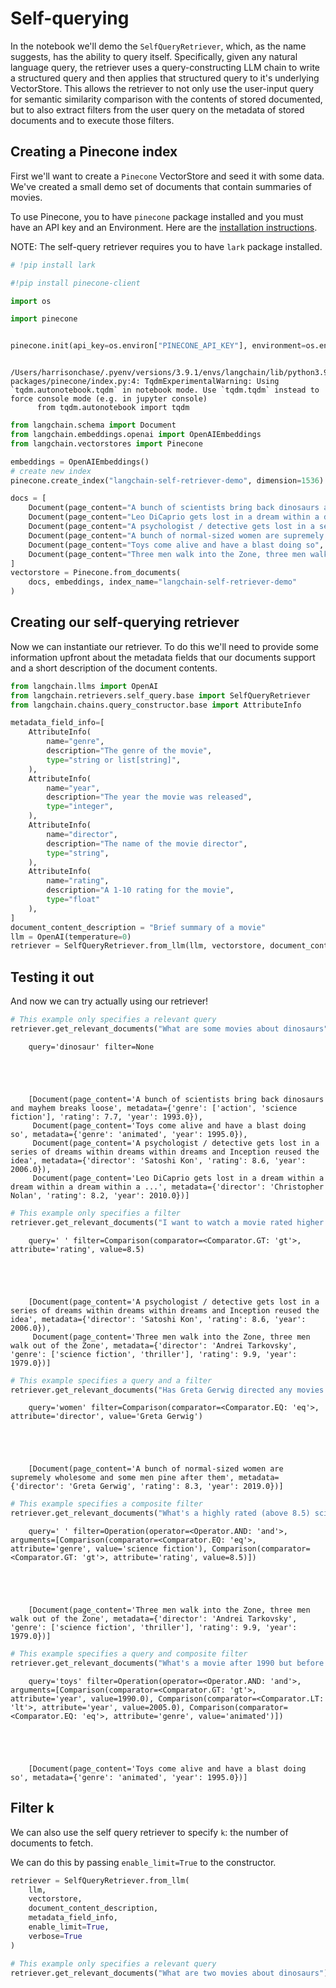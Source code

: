 # Self-querying

In the notebook we'll demo the `SelfQueryRetriever`, which, as the name suggests, has the ability to query itself. Specifically, given any natural language query, the retriever uses a query-constructing LLM chain to write a structured query and then applies that structured query to it's underlying VectorStore. This allows the retriever to not only use the user-input query for semantic similarity comparison with the contents of stored documented, but to also extract filters from the user query on the metadata of stored documents and to execute those filters.

<!-- WARNING: THIS FILE WAS AUTOGENERATED! DO NOT EDIT! Instead, edit the notebook w/the location & name as this file. -->

## Creating a Pinecone index
First we'll want to create a `Pinecone` VectorStore and seed it with some data. We've created a small demo set of documents that contain summaries of movies.

To use Pinecone, you to have `pinecone` package installed and you must have an API key and an Environment. Here are the [installation instructions](https://docs.pinecone.io/docs/quickstart).

NOTE: The self-query retriever requires you to have `lark` package installed.


```python
# !pip install lark
```


```python
#!pip install pinecone-client
```


```python
import os

import pinecone


pinecone.init(api_key=os.environ["PINECONE_API_KEY"], environment=os.environ["PINECONE_ENV"])
```

<CodeOutputBlock lang="python">

```
    /Users/harrisonchase/.pyenv/versions/3.9.1/envs/langchain/lib/python3.9/site-packages/pinecone/index.py:4: TqdmExperimentalWarning: Using `tqdm.autonotebook.tqdm` in notebook mode. Use `tqdm.tqdm` instead to force console mode (e.g. in jupyter console)
      from tqdm.autonotebook import tqdm
```

</CodeOutputBlock>


```python
from langchain.schema import Document
from langchain.embeddings.openai import OpenAIEmbeddings
from langchain.vectorstores import Pinecone

embeddings = OpenAIEmbeddings()
# create new index
pinecone.create_index("langchain-self-retriever-demo", dimension=1536)
```


```python
docs = [
    Document(page_content="A bunch of scientists bring back dinosaurs and mayhem breaks loose", metadata={"year": 1993, "rating": 7.7, "genre": ["action", "science fiction"]}),
    Document(page_content="Leo DiCaprio gets lost in a dream within a dream within a dream within a ...", metadata={"year": 2010, "director": "Christopher Nolan", "rating": 8.2}),
    Document(page_content="A psychologist / detective gets lost in a series of dreams within dreams within dreams and Inception reused the idea", metadata={"year": 2006, "director": "Satoshi Kon", "rating": 8.6}),
    Document(page_content="A bunch of normal-sized women are supremely wholesome and some men pine after them", metadata={"year": 2019, "director": "Greta Gerwig", "rating": 8.3}),
    Document(page_content="Toys come alive and have a blast doing so", metadata={"year": 1995, "genre": "animated"}),
    Document(page_content="Three men walk into the Zone, three men walk out of the Zone", metadata={"year": 1979, "rating": 9.9, "director": "Andrei Tarkovsky", "genre": ["science fiction", "thriller"], "rating": 9.9})
]
vectorstore = Pinecone.from_documents(
    docs, embeddings, index_name="langchain-self-retriever-demo"
)
```

## Creating our self-querying retriever
Now we can instantiate our retriever. To do this we'll need to provide some information upfront about the metadata fields that our documents support and a short description of the document contents.


```python
from langchain.llms import OpenAI
from langchain.retrievers.self_query.base import SelfQueryRetriever
from langchain.chains.query_constructor.base import AttributeInfo

metadata_field_info=[
    AttributeInfo(
        name="genre",
        description="The genre of the movie", 
        type="string or list[string]", 
    ),
    AttributeInfo(
        name="year",
        description="The year the movie was released", 
        type="integer", 
    ),
    AttributeInfo(
        name="director",
        description="The name of the movie director", 
        type="string", 
    ),
    AttributeInfo(
        name="rating",
        description="A 1-10 rating for the movie",
        type="float"
    ),
]
document_content_description = "Brief summary of a movie"
llm = OpenAI(temperature=0)
retriever = SelfQueryRetriever.from_llm(llm, vectorstore, document_content_description, metadata_field_info, verbose=True)
```

## Testing it out
And now we can try actually using our retriever!


```python
# This example only specifies a relevant query
retriever.get_relevant_documents("What are some movies about dinosaurs")
```

<CodeOutputBlock lang="python">

```
    query='dinosaur' filter=None





    [Document(page_content='A bunch of scientists bring back dinosaurs and mayhem breaks loose', metadata={'genre': ['action', 'science fiction'], 'rating': 7.7, 'year': 1993.0}),
     Document(page_content='Toys come alive and have a blast doing so', metadata={'genre': 'animated', 'year': 1995.0}),
     Document(page_content='A psychologist / detective gets lost in a series of dreams within dreams within dreams and Inception reused the idea', metadata={'director': 'Satoshi Kon', 'rating': 8.6, 'year': 2006.0}),
     Document(page_content='Leo DiCaprio gets lost in a dream within a dream within a dream within a ...', metadata={'director': 'Christopher Nolan', 'rating': 8.2, 'year': 2010.0})]
```

</CodeOutputBlock>


```python
# This example only specifies a filter
retriever.get_relevant_documents("I want to watch a movie rated higher than 8.5")
```

<CodeOutputBlock lang="python">

```
    query=' ' filter=Comparison(comparator=<Comparator.GT: 'gt'>, attribute='rating', value=8.5)





    [Document(page_content='A psychologist / detective gets lost in a series of dreams within dreams within dreams and Inception reused the idea', metadata={'director': 'Satoshi Kon', 'rating': 8.6, 'year': 2006.0}),
     Document(page_content='Three men walk into the Zone, three men walk out of the Zone', metadata={'director': 'Andrei Tarkovsky', 'genre': ['science fiction', 'thriller'], 'rating': 9.9, 'year': 1979.0})]
```

</CodeOutputBlock>


```python
# This example specifies a query and a filter
retriever.get_relevant_documents("Has Greta Gerwig directed any movies about women")
```

<CodeOutputBlock lang="python">

```
    query='women' filter=Comparison(comparator=<Comparator.EQ: 'eq'>, attribute='director', value='Greta Gerwig')





    [Document(page_content='A bunch of normal-sized women are supremely wholesome and some men pine after them', metadata={'director': 'Greta Gerwig', 'rating': 8.3, 'year': 2019.0})]
```

</CodeOutputBlock>


```python
# This example specifies a composite filter
retriever.get_relevant_documents("What's a highly rated (above 8.5) science fiction film?")
```

<CodeOutputBlock lang="python">

```
    query=' ' filter=Operation(operator=<Operator.AND: 'and'>, arguments=[Comparison(comparator=<Comparator.EQ: 'eq'>, attribute='genre', value='science fiction'), Comparison(comparator=<Comparator.GT: 'gt'>, attribute='rating', value=8.5)])





    [Document(page_content='Three men walk into the Zone, three men walk out of the Zone', metadata={'director': 'Andrei Tarkovsky', 'genre': ['science fiction', 'thriller'], 'rating': 9.9, 'year': 1979.0})]
```

</CodeOutputBlock>


```python
# This example specifies a query and composite filter
retriever.get_relevant_documents("What's a movie after 1990 but before 2005 that's all about toys, and preferably is animated")
```

<CodeOutputBlock lang="python">

```
    query='toys' filter=Operation(operator=<Operator.AND: 'and'>, arguments=[Comparison(comparator=<Comparator.GT: 'gt'>, attribute='year', value=1990.0), Comparison(comparator=<Comparator.LT: 'lt'>, attribute='year', value=2005.0), Comparison(comparator=<Comparator.EQ: 'eq'>, attribute='genre', value='animated')])





    [Document(page_content='Toys come alive and have a blast doing so', metadata={'genre': 'animated', 'year': 1995.0})]
```

</CodeOutputBlock>

## Filter k

We can also use the self query retriever to specify `k`: the number of documents to fetch.

We can do this by passing `enable_limit=True` to the constructor.


```python
retriever = SelfQueryRetriever.from_llm(
    llm, 
    vectorstore, 
    document_content_description, 
    metadata_field_info, 
    enable_limit=True,
    verbose=True
)
```


```python
# This example only specifies a relevant query
retriever.get_relevant_documents("What are two movies about dinosaurs")
```
